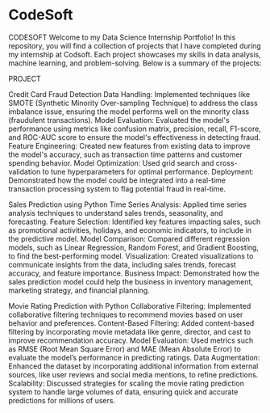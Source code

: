 # CodeSoft
CODESOFT
Welcome to my Data Science Internship Portfolio! In this repository, you will find a collection of projects that I have completed during my internship at Codsoft. Each project showcases my skills in data analysis, machine learning, and problem-solving. Below is a summary of the projects:

PROJECT

Credit Card Fraud Detection
Data Handling: Implemented techniques like SMOTE (Synthetic Minority Over-sampling Technique) to address the class imbalance issue, ensuring the model performs well on the minority class (fraudulent transactions).
Model Evaluation: Evaluated the model's performance using metrics like confusion matrix, precision, recall, F1-score, and ROC-AUC score to ensure the model's effectiveness in detecting fraud.
Feature Engineering: Created new features from existing data to improve the model's accuracy, such as transaction time patterns and customer spending behavior.
Model Optimization: Used grid search and cross-validation to tune hyperparameters for optimal performance.
Deployment: Demonstrated how the model could be integrated into a real-time transaction processing system to flag potential fraud in real-time.

Sales Prediction using Python
Time Series Analysis: Applied time series analysis techniques to understand sales trends, seasonality, and forecasting.
Feature Selection: Identified key features impacting sales, such as promotional activities, holidays, and economic indicators, to include in the predictive model.
Model Comparison: Compared different regression models, such as Linear Regression, Random Forest, and Gradient Boosting, to find the best-performing model.
Visualization: Created visualizations to communicate insights from the data, including sales trends, forecast accuracy, and feature importance.
Business Impact: Demonstrated how the sales prediction model could help the business in inventory management, marketing strategy, and financial planning.

Movie Rating Prediction with Python
Collaborative Filtering: Implemented collaborative filtering techniques to recommend movies based on user behavior and preferences.
Content-Based Filtering: Added content-based filtering by incorporating movie metadata like genre, director, and cast to improve recommendation accuracy.
Model Evaluation: Used metrics such as RMSE (Root Mean Square Error) and MAE (Mean Absolute Error) to evaluate the model’s performance in predicting ratings.
Data Augmentation: Enhanced the dataset by incorporating additional information from external sources, like user reviews and social media mentions, to refine predictions.
Scalability: Discussed strategies for scaling the movie rating prediction system to handle large volumes of data, ensuring quick and accurate predictions for millions of users.

